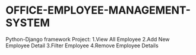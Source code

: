 # OFFICE-EMPLOYEE-MANAGEMENT-SYSTEM
Python-Django framework Project:
1.View All Employee 
2.Add New Employee Detail 
3.Filter Employee 
4.Remove Employee Details

